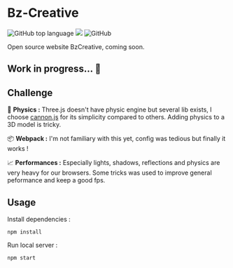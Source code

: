 # Bz-Creative

![GitHub top language](https://img.shields.io/github/languages/top/sboez/Bz-Creative) <img src="https://img.shields.io/badge/three.js-r116-orange"> ![GitHub](https://img.shields.io/github/license/sboez/Bz-Creative)


Open source website BzCreative, coming soon. 

## Work in progress... :construction:


## Challenge 

:rocket: **Physics :** Three.js doesn't have physic engine but several lib exists, I choose [cannon.js](https://github.com/schteppe/cannon.js) for its simplicity compared to others. Adding physics to a 3D model is tricky.

:package: **Webpack :** I'm not familiary with this yet, config was tedious but finally it works !

:chart_with_upwards_trend: **Performances :** Especially lights, shadows, reflections and physics are very heavy for our browsers. Some tricks was used to improve general peformance and keep a good fps. 


## Usage

Install dependencies :
```
npm install
```

Run local server :
```
npm start
```
